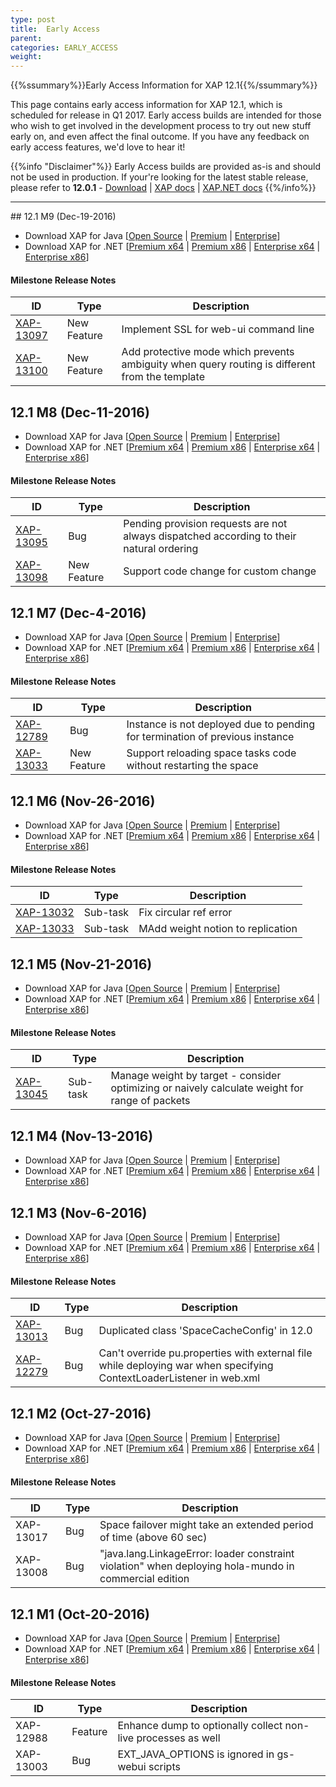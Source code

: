 ```yaml
---
type: post
title:  Early Access
parent:
categories: EARLY_ACCESS
weight:
---
```


{{%ssummary%}}Early Access Information for XAP 12.1{{%/ssummary%}}

This page contains early access information for XAP 12.1, which is scheduled for release in Q1 2017. Early access builds are intended for those who wish to get involved in the development process to try out new stuff early on, and even affect the final outcome. If you have any feedback on early access features, we'd love to hear it!

{{%info "Disclaimer"%}}
Early Access builds are provided as-is and should not be used in production. If your're looking for the latest stable release, please refer to **12.0.1** - [Download](http://www.gigaspaces.com/xap-download) | [XAP docs](/xap120) | [XAP.NET docs](/xap120net)
{{%/info%}}
<hr/>
## 12.1 M9 (Dec-19-2016)

* Download XAP for Java \[[Open Source](https://gigaspaces-repository-eu.s3.amazonaws.com/com/gigaspaces/xap-open/12.1.0/12.1.0-m9/gigaspaces-xap-open-12.1.0-m9-b16709.zip) | [Premium](https://gigaspaces-repository-eu.s3.amazonaws.com/com/gigaspaces/xap/12.1.0/12.1.0-m9/gigaspaces-xap-premium-12.1.0-m9-b16709.zip) | [Enterprise](https://gigaspaces-repository-eu.s3.amazonaws.com/com/gigaspaces/xap/12.1.0/12.1.0-m9/gigaspaces-xap-enterprise-12.1.0-m9-b16709.zip)\] 
* Download XAP for .NET \[[Premium x64](https://gigaspaces-repository-eu.s3.amazonaws.com/com/gigaspaces/xap/12.1.0/12.1.0-m9/GigaSpaces-XAP.NET-Premium-12.1.0.16709-M9-x64.msi) | [Premium x86](https://gigaspaces-repository-eu.s3.amazonaws.com/com/gigaspaces/xap/12.1.0/12.1.0-m9/GigaSpaces-XAP.NET-Premium-12.1.0.16709-M9-x86.msi) | [Enterprise x64](https://gigaspaces-repository-eu.s3.amazonaws.com/com/gigaspaces/xap/12.1.0/12.1.0-m9/GigaSpaces-XAP.NET-Enterprise-12.1.0.16709-M9-x64.msi) | [Enterprise x86](https://gigaspaces-repository-eu.s3.amazonaws.com/com/gigaspaces/xap/12.1.0/12.1.0-m9/GigaSpaces-XAP.NET-Enterprise-12.1.0.16709-M9-x86.msi)\]

#### Milestone Release Notes

|ID        | Type    | Description|
|----------|---------|-----------|
|[XAP-13097](https://xap-issues.atlassian.net/browse/XAP-13097) | New Feature     | Implement SSL for web-ui command line |
|[XAP-13100](https://xap-issues.atlassian.net/browse/XAP-13100) | New Feature     |Add protective mode which prevents ambiguity when query routing is different from the template |

## 12.1 M8 (Dec-11-2016)

* Download XAP for Java \[[Open Source](https://gigaspaces-repository-eu.s3.amazonaws.com/com/gigaspaces/xap-open/12.1.0/12.1.0-m8/gigaspaces-xap-open-12.1.0-m8-b16708.zip) | [Premium](https://gigaspaces-repository-eu.s3.amazonaws.com/com/gigaspaces/xap/12.1.0/12.1.0-m8/gigaspaces-xap-premium-12.1.0-m8-b16708.zip) | [Enterprise](https://gigaspaces-repository-eu.s3.amazonaws.com/com/gigaspaces/xap/12.1.0/12.1.0-m8/gigaspaces-xap-enterprise-12.1.0-m8-b16708.zip)\] 
* Download XAP for .NET \[[Premium x64](https://gigaspaces-repository-eu.s3.amazonaws.com/com/gigaspaces/xap/12.1.0/12.1.0-m8/GigaSpaces-XAP.NET-Premium-12.1.0.16708-M8-x64.msi) | [Premium x86](https://gigaspaces-repository-eu.s3.amazonaws.com/com/gigaspaces/xap/12.1.0/12.1.0-m8/GigaSpaces-XAP.NET-Premium-12.1.0.16708-M8-x86.msi) | [Enterprise x64](https://gigaspaces-repository-eu.s3.amazonaws.com/com/gigaspaces/xap/12.1.0/12.1.0-m8/GigaSpaces-XAP.NET-Enterprise-12.1.0.16708-M8-x64.msi) | [Enterprise x86](https://gigaspaces-repository-eu.s3.amazonaws.com/com/gigaspaces/xap/12.1.0/12.1.0-m8/GigaSpaces-XAP.NET-Enterprise-12.1.0.16708-M8-x86.msi)\]

#### Milestone Release Notes

|ID        | Type    | Description|
|----------|---------|-----------|
|[XAP-13095](https://xap-issues.atlassian.net/browse/XAP-13095) | Bug     | Pending provision requests are not always dispatched according to their natural ordering |
|[XAP-13098](https://xap-issues.atlassian.net/browse/XAP-13098) | New Feature     |Support code change for custom change |

## 12.1 M7 (Dec-4-2016)

* Download XAP for Java \[[Open Source](https://gigaspaces-repository-eu.s3.amazonaws.com/com/gigaspaces/xap-open/12.1.0/12.1.0-m7/gigaspaces-xap-open-12.1.0-m7-b16707.zip) | [Premium](https://gigaspaces-repository-eu.s3.amazonaws.com/com/gigaspaces/xap/12.1.0/12.1.0-m7/gigaspaces-xap-premium-12.1.0-m7-b16707.zip) | [Enterprise](https://gigaspaces-repository-eu.s3.amazonaws.com/com/gigaspaces/xap/12.1.0/12.1.0-m7/gigaspaces-xap-enterprise-12.1.0-m7-b16707.zip)\] 
* Download XAP for .NET \[[Premium x64](https://gigaspaces-repository-eu.s3.amazonaws.com/com/gigaspaces/xap/12.1.0/12.1.0-m7/GigaSpaces-XAP.NET-Premium-12.1.0.16707-M7-x64.msi) | [Premium x86](https://gigaspaces-repository-eu.s3.amazonaws.com/com/gigaspaces/xap/12.1.0/12.1.0-m7/GigaSpaces-XAP.NET-Premium-12.1.0.16707-M7-x86.msi) | [Enterprise x64](https://gigaspaces-repository-eu.s3.amazonaws.com/com/gigaspaces/xap/12.1.0/12.1.0-m7/GigaSpaces-XAP.NET-Enterprise-12.1.0.16707-M7-x64.msi) | [Enterprise x86](https://gigaspaces-repository-eu.s3.amazonaws.com/com/gigaspaces/xap/12.1.0/12.1.0-m7/GigaSpaces-XAP.NET-Enterprise-12.1.0.16707-M7-x86.msi)\]

#### Milestone Release Notes

|ID        | Type    | Description|
|----------|---------|-----------|
|[XAP-12789](https://xap-issues.atlassian.net/browse/XAP-12789) | Bug     | Instance is not deployed due to pending for termination of previous instance |
|[XAP-13033](https://xap-issues.atlassian.net/browse/XAP-12352) | New Feature     |Support reloading space tasks code without restarting the space |

## 12.1 M6 (Nov-26-2016)

* Download XAP for Java \[[Open Source](https://gigaspaces-repository-eu.s3.amazonaws.com/com/gigaspaces/xap-open/12.1.0/12.1.0-m6/gigaspaces-xap-open-12.1.0-m6-b16706.zip) | [Premium](https://gigaspaces-repository-eu.s3.amazonaws.com/com/gigaspaces/xap/12.1.0/12.1.0-m6/gigaspaces-xap-premium-12.1.0-m6-b16706.zip) | [Enterprise](https://gigaspaces-repository-eu.s3.amazonaws.com/com/gigaspaces/xap/12.1.0/12.1.0-m6/gigaspaces-xap-enterprise-12.1.0-m6-b16706.zip)\] 
* Download XAP for .NET \[[Premium x64](https://gigaspaces-repository-eu.s3.amazonaws.com/com/gigaspaces/xap/12.1.0/12.1.0-m6/GigaSpaces-XAP.NET-Premium-12.1.0.16706-M6-x64.msi) | [Premium x86](https://gigaspaces-repository-eu.s3.amazonaws.com/com/gigaspaces/xap/12.1.0/12.1.0-m6/GigaSpaces-XAP.NET-Premium-12.1.0.16706-M6-x86.msi) | [Enterprise x64](https://gigaspaces-repository-eu.s3.amazonaws.com/com/gigaspaces/xap/12.1.0/12.1.0-m6/GigaSpaces-XAP.NET-Enterprise-12.1.0.16706-M6-x64.msi) | [Enterprise x86](https://gigaspaces-repository-eu.s3.amazonaws.com/com/gigaspaces/xap/12.1.0/12.1.0-m6/GigaSpaces-XAP.NET-Enterprise-12.1.0.16706-M6-x86.msi)\]

#### Milestone Release Notes

|ID        | Type    | Description|
|----------|---------|-----------|
|[XAP-13032](https://xap-issues.atlassian.net/browse/XAP-13032) | Sub-task     | Fix circular ref error |
|[XAP-13033](https://xap-issues.atlassian.net/browse/XAP-13033) | Sub-task     | MAdd weight notion to replication |




## 12.1 M5 (Nov-21-2016)

* Download XAP for Java \[[Open Source](https://gigaspaces-repository-eu.s3.amazonaws.com/com/gigaspaces/xap-open/12.1.0/12.1.0-m5/gigaspaces-xap-open-12.1.0-m5-b16705.zip) | [Premium](https://gigaspaces-repository-eu.s3.amazonaws.com/com/gigaspaces/xap/12.1.0/12.1.0-m5/gigaspaces-xap-premium-12.1.0-m5-b16705.zip) | [Enterprise](https://gigaspaces-repository-eu.s3.amazonaws.com/com/gigaspaces/xap/12.1.0/12.1.0-m5/gigaspaces-xap-enterprise-12.1.0-m5-b16705.zip)\] 
* Download XAP for .NET \[[Premium x64](https://gigaspaces-repository-eu.s3.amazonaws.com/com/gigaspaces/xap/12.1.0/12.1.0-m5/GigaSpaces-XAP.NET-Premium-12.1.0.16705-M5-x64.msi) | [Premium x86](https://gigaspaces-repository-eu.s3.amazonaws.com/com/gigaspaces/xap/12.1.0/12.1.0-m5/GigaSpaces-XAP.NET-Premium-12.1.0.16705-M5-x86.msi) | [Enterprise x64](https://gigaspaces-repository-eu.s3.amazonaws.com/com/gigaspaces/xap/12.1.0/12.1.0-m5/GigaSpaces-XAP.NET-Enterprise-12.1.0.16705-M5-x64.msi) | [Enterprise x86](https://gigaspaces-repository-eu.s3.amazonaws.com/com/gigaspaces/xap/12.1.0/12.1.0-m5/GigaSpaces-XAP.NET-Enterprise-12.1.0.16705-M5-x86.msi)\]

#### Milestone Release Notes

|ID        | Type    | Description|
|----------|---------|-----------|
|[XAP-13045](https://xap-issues.atlassian.net/browse/XAP-13045) | Sub-task     | Manage weight by target - consider optimizing or naively calculate weight for range of packets |

## 12.1 M4 (Nov-13-2016)

* Download XAP for Java \[[Open Source](https://gigaspaces-repository-eu.s3.amazonaws.com/com/gigaspaces/xap-open/12.1.0/12.1.0-m4/gigaspaces-xap-open-12.1.0-m4-b16704.zip) | [Premium](https://gigaspaces-repository-eu.s3.amazonaws.com/com/gigaspaces/xap/12.1.0/12.1.0-m4/gigaspaces-xap-premium-12.1.0-m4-b16704.zip) | [Enterprise](https://gigaspaces-repository-eu.s3.amazonaws.com/com/gigaspaces/xap/12.1.0/12.1.0-m4/gigaspaces-xap-enterprise-12.1.0-m4-b16704.zip)\] 
* Download XAP for .NET \[[Premium x64](https://gigaspaces-repository-eu.s3.amazonaws.com/com/gigaspaces/xap/12.1.0/12.1.0-m4/GigaSpaces-XAP.NET-Premium-12.1.0.16704-M4-x64.msi) | [Premium x86](https://gigaspaces-repository-eu.s3.amazonaws.com/com/gigaspaces/xap/12.1.0/12.1.0-m4/GigaSpaces-XAP.NET-Premium-12.1.0.16704-M4-x86.msi) | [Enterprise x64](https://gigaspaces-repository-eu.s3.amazonaws.com/com/gigaspaces/xap/12.1.0/12.1.0-m4/GigaSpaces-XAP.NET-Enterprise-12.1.0.16704-M4-x64.msi) | [Enterprise x86](https://gigaspaces-repository-eu.s3.amazonaws.com/com/gigaspaces/xap/12.1.0/12.1.0-m4/GigaSpaces-XAP.NET-Enterprise-12.1.0.16704-M4-x86.msi)\]

 

## 12.1 M3 (Nov-6-2016)

* Download XAP for Java \[[Open Source](https://gigaspaces-repository-eu.s3.amazonaws.com/com/gigaspaces/xap-open/12.1.0/12.1.0-m3/gigaspaces-xap-open-12.1.0-m3-b16703.zip) | [Premium](https://gigaspaces-repository-eu.s3.amazonaws.com/com/gigaspaces/xap/12.1.0/12.1.0-m3/gigaspaces-xap-premium-12.1.0-m3-b16703.zip) | [Enterprise](https://gigaspaces-repository-eu.s3.amazonaws.com/com/gigaspaces/xap/12.1.0/12.1.0-m3/gigaspaces-xap-enterprise-12.1.0-m3-b16703.zip)\] 
* Download XAP for .NET \[[Premium x64](https://gigaspaces-repository-eu.s3.amazonaws.com/com/gigaspaces/xap/12.1.0/12.1.0-m3/GigaSpaces-XAP.NET-Premium-12.1.0.16703-M3-x64.msi) | [Premium x86](https://gigaspaces-repository-eu.s3.amazonaws.com/com/gigaspaces/xap/12.1.0/12.1.0-m3/GigaSpaces-XAP.NET-Premium-12.1.0.16703-M3-x86.msi) | [Enterprise x64](https://gigaspaces-repository-eu.s3.amazonaws.com/com/gigaspaces/xap/12.1.0/12.1.0-m3/GigaSpaces-XAP.NET-Enterprise-12.1.0.16703-M3-x64.msi) | [Enterprise x86](https://gigaspaces-repository-eu.s3.amazonaws.com/com/gigaspaces/xap/12.1.0/12.1.0-m3/GigaSpaces-XAP.NET-Enterprise-12.1.0.16703-M3-x86.msi)\]

#### Milestone Release Notes

|ID        | Type    | Description|
|----------|---------|-----------|
|[XAP-13013](https://xap-issues.atlassian.net/browse/XAP-13013) | Bug     | Duplicated class 'SpaceCacheConfig' in 12.0 |
|[XAP-12279](https://xap-issues.atlassian.net/browse/XAP-12979) | Bug     | Can't override pu.properties with external file while deploying war when specifying ContextLoaderListener in web.xml |

## 12.1 M2 (Oct-27-2016)

* Download XAP for Java \[[Open Source](https://gigaspaces-repository-eu.s3.amazonaws.com/com/gigaspaces/xap-open/12.1.0/12.1.0-m2/gigaspaces-xap-open-12.1.0-m2-b16702.zip) | [Premium](https://gigaspaces-repository-eu.s3.amazonaws.com/com/gigaspaces/xap/12.1.0/12.1.0-m2/gigaspaces-xap-premium-12.1.0-m2-b16702.zip) | [Enterprise](https://gigaspaces-repository-eu.s3.amazonaws.com/com/gigaspaces/xap/12.1.0/12.1.0-m2/gigaspaces-xap-enterprise-12.1.0-m2-b16702.zip)\] 
* Download XAP for .NET \[[Premium x64](https://gigaspaces-repository-eu.s3.amazonaws.com/com/gigaspaces/xap/12.1.0/12.1.0-m2/GigaSpaces-XAP.NET-Premium-12.1.0.16702-M2-x64.msi) | [Premium x86](https://gigaspaces-repository-eu.s3.amazonaws.com/com/gigaspaces/xap/12.1.0/12.1.0-m2/GigaSpaces-XAP.NET-Premium-12.1.0.16702-M2-x86.msi) | [Enterprise x64](https://gigaspaces-repository-eu.s3.amazonaws.com/com/gigaspaces/xap/12.1.0/12.1.0-m2/GigaSpaces-XAP.NET-Enterprise-12.1.0.16702-M2-x64.msi) | [Enterprise x86](https://gigaspaces-repository-eu.s3.amazonaws.com/com/gigaspaces/xap/12.1.0/12.1.0-m2/GigaSpaces-XAP.NET-Enterprise-12.1.0.16702-M2-x86.msi)\]

#### Milestone Release Notes

|ID        | Type    | Description|
|----------|---------|-----------|
|XAP-13017 | Bug     | Space failover might take an extended period of time (above 60 sec) |
|XAP-13008 | Bug     | "java.lang.LinkageError: loader constraint violation" when deploying hola-mundo in commercial edition |

## 12.1 M1 (Oct-20-2016)

* Download XAP for Java \[[Open Source](https://gigaspaces-repository-eu.s3.amazonaws.com/com/gigaspaces/xap-open/12.1.0/12.1.0-m1/gigaspaces-xap-open-12.1.0-m1-b16701.zip) | [Premium](https://gigaspaces-repository-eu.s3.amazonaws.com/com/gigaspaces/xap/12.1.0/12.1.0-m1/gigaspaces-xap-premium-12.1.0-m1-b16701.zip) | [Enterprise](https://gigaspaces-repository-eu.s3.amazonaws.com/com/gigaspaces/xap/12.1.0/12.1.0-m1/gigaspaces-xap-enterprise-12.1.0-m1-b16701.zip)\] 
* Download XAP for .NET \[[Premium x64](https://gigaspaces-repository-eu.s3.amazonaws.com/com/gigaspaces/xap/12.1.0/12.1.0-m1/GigaSpaces-XAP.NET-Premium-12.1.0.16701-M1-x64.msi) | [Premium x86](https://gigaspaces-repository-eu.s3.amazonaws.com/com/gigaspaces/xap/12.1.0/12.1.0-m1/GigaSpaces-XAP.NET-Premium-12.1.0.16701-M1-x86.msi) | [Enterprise x64](https://gigaspaces-repository-eu.s3.amazonaws.com/com/gigaspaces/xap/12.1.0/12.1.0-m1/GigaSpaces-XAP.NET-Enterprise-12.1.0.16701-M1-x64.msi) | [Enterprise x86](https://gigaspaces-repository-eu.s3.amazonaws.com/com/gigaspaces/xap/12.1.0/12.1.0-m1/GigaSpaces-XAP.NET-Enterprise-12.1.0.16701-M1-x86.msi)\]

#### Milestone Release Notes

|ID        | Type    | Description|
|----------|---------|-----------|
|XAP-12988 | Feature | Enhance dump to optionally collect non-live processes as well|
|XAP-13003 | Bug     | EXT_JAVA_OPTIONS is ignored in gs-webui scripts |
